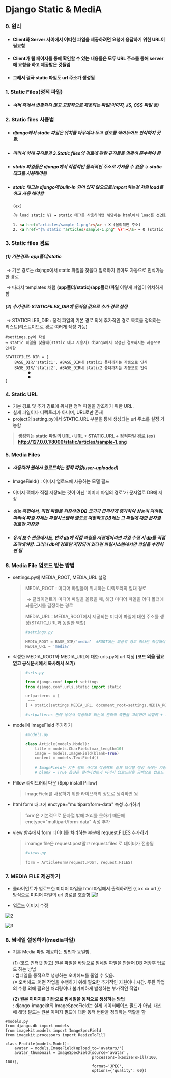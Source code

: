 # Django Static & MediA

### 0. 원리

- #### Client와 Server 사이에서 어떠한 파일을 제공하려면 요청에 응답하기 위한 URL이 필요함

- #### Client가 웹 페이지를 통해 확인할 수 있는 내용들은 모두 URL 주소를 통해 server에 요청을 하고 제공받은 것들임

- #### 그래서 결국 static 파일도 url 주소가 생성됨

  

### 1. Static Files(정적 파일)

- ##### 서버 측에서 변경되지 않고 고정적으로 제공되는 파일(이미지, JS, CSS 파일 등)

  

### 2. Static files 사용법

- ##### django에서 static 파일은 위치를 아무데나 두고 경로를 적어두어도 인식하지 못함.

- ##### 따라서 아래 규칙들과 3.Static files의 경로에 관한 규칙들을 명확히 준수해야 됨

- ##### static 파일들은 django에서 직접적인 물리적인 주소로 가져올 수 없음 → static 태그를 사용해야됨

- ##### static 태그는 django에 built-in 되어 있지 않으므로 import하는것 처럼 load를 하고 사용 해야함

  ```html
  (ex)
  
  {% load static %} → static 태그를 사용하려면 해당하는 html에서 load를 선언한 후에 사용해야 함
  
  1. <a href="articles/sample-1.png"></a> → X (물리적인 주소)
  2. <a href="{% static "articles/sample-1.png" %}"></a> → O (static 태그)
  ```



### 3. Static files 경로

##### 	(1) 기본경로: app폴더/static 

​		→ 기본 경로는 dajngo에서 static 파일을 찾을때 입력하지 않아도 자동으로 인식가능한 경로

​		→ 따라서 templates 처럼 **(app폴더/static)/app폴더/파일** 이렇게 파일이 위치하게 함

##### 	(2) 추가경로: STATICFILES_DIR에 문자열 값으로 추가 경로 설정

​		→  STATICFILES_DIR : 정적 파일의 기본 경로 외에 추가적인 경로 목록을 정의하는 리스트(리스트이므로 경로 여러개 작성 가능)

```
#settings.py에 작성
→ static 파일을 찾을때(static 테그 사용시) django에서 작성된 경로까지는 자동으로 인식함

STATICFILES_DIR = [
	BASE_DIR/'static1', #BASE_DIR내 static1 폴더까지는 자동으로 인식
	BASE_DIR/'static2', #BASE_DIR내 static2 폴더까지는 자동으로 인식
		  ●
		  ●
]
```



### 4. Static URL

- 기본 경로 및 추가 경로에 위치한 정적 파일을 참조하기 위한 URL. 
- 실제 파일이나 디렉토리가 아니며, URL로만 존재
- project의 setting.py에서 STATIC_URL 부분을 통해 생성되는 url 주소를 설정 가능함

> **생성되는 static 파일의 URL : URL + STATIC_URL + 정적파일 경로**
> 	**(ex) http://127.0.0.1:8000/static/articles/sample-1.png** 



### 5. Media Files

- ##### 사용자가 웹에서 업로드하는 정적 파일(user-uploaded)

- ImageField() : 이미지 업로드에 사용하는 모델 필드 

- 이미지 객체가 직접 저장되는 것이 아닌 '이미지 파일의 경로'가 문자열로 DB에 저장

- ##### 성능 측면에서, 직접 파일을 저장하면 DB 크기가 급격하게 증가하여 성능이 저하됨. 따라서 파일 자체는 파일시스템에 별도로 저장하고 DB에는 그 파일에 대한 문자열 경로만 저장함

- ##### 유지 보수 관점에서도, 만약 db에 직접 파일을 저장해버리면 파일 수정 시 db를 직접 조작해야함. 그러나 db에 경로만 저장되어 있다면 파일시스템에서만 파일을 수정하면 됨



### 6. Media File 업로드 받는 방법

- settings.py에 MEDIA_ROOT, MEDIA_URL 설정

  > MEDIA_ROOT : 미디어 파일들이 위치하는 디렉토리의 절대 경로
  >
  > ​				→ 클라이언트가 미디어 파일을 올렸을 때, 해당 미디어 파일을 어디 폴더에 놔둘껀지를 결정하는 경로 
  >
  > MEDIA_URL : MEDIA_ROOT에서 제공되는 미디어 파일에 대한 주소를 생성(STATIC_URL과 동일한 역할)
  >
  > ```python
  > #settings.py
  > 
  > MEDIA_ROOT = BASE_DIR/'media'  #ROOT에는 최상위 경로 하나만 작성해야함, 최상의 경로 내에 추가 경로를 만들고 싶으면 models.py에서 ImageField에 upload_to 속성 사용
  > MEDIA_URL = 'media/'
  > ```
  >
  > 

- 작성한 MEDIA_ROOT와 MEDIA_URL에 대한 urls.py에 url  지정 **(코드 외울 필요 없고 공식문서에서 복사해서 쓰기)**

  > ```python
  > #urls.py
  > 
  > from django.conf import settings
  > from django.conf.urls.static import static
  > 
  > urlpatterns = [
  >  ~~~
  > ] + static(settings.MEDIA_URL, document_root=settings.MEDIA_ROOT)
  > 
  > #urlpatterns 안에 넣어서 작성해도 되는데 관리적 측면을 고려하여 바깥에 + 로 작성하는걸 권장함
  > ```

- model에 ImageField 추가하기

  > ```python
  > #models.py
  > 
  > class Article(models.Model):
  > 	title = models.CharField(max_length=10)
  >     image = models.ImageField(blank=True)
  > 	content = models.TextField()
  >     
  >     # ImageField는 기존 필드 사이에 작성해도 실제 테이블 생성 시에는 가장 우측(뒤)에 추가됨
  >     # blank = True 옵션은 클라이언트가 이미지 업로드란을 공백으로 업로드 해도 괜찮다는 옵션
  > ```

- Pillow 라이브러리 다운 ($pip install Pillow)

  > ImageField를 사용하기 위한 라이브러리 정도로 생각하면 됨

- html form 태그에 enctype="multipart/form-data" 속성 추가하기

  > form은 기본적으로 문자열 밖에 처리를 못하기 때문에 enctype="multipart/form-data" 속성 추가

- view 함수에서 form 데이터를 처리하는 부분에 request.FILES 추가하기

  > imamge file은 request.post말고 request.files 로 데이터가 전송됨
  >
  > ```python
  > #views.py
  > 
  > form = ArticleForm(request.POST, request.FILES)
  > ```
  >

### 7. MEDIA FILE 제공하기

- 클라이언트가 업로드한 미디어 파일을 html 파일에서 출력하려면 {{ xx.xx.url }} 방식으로 미디어 파일의 url 경로를 호출함
![1](https://github.com/JeongJonggil/TIL/assets/139416006/16355ad9-06d9-4e4f-9d27-c03746769850)


- 업로드 이미지 수정

![2](https://github.com/JeongJonggil/TIL/assets/139416006/c1368645-1c7c-424a-8bc1-2d66e288a3d3)

![3](https://github.com/JeongJonggil/TIL/assets/139416006/a5761bcb-c764-4b7b-9a6d-c42639dc0711)
  
  
### 8. 썸네일 설정하기(media파일)
  
- 기본 Media 파일 제공하는 방법과 동일함.  
  
  (1) (코드 인터넷 참고) 원본 파일을 바탕으로 썸네일 파일을 만들어 DB 저장후 업로드 하는 방법  
	:  썸네일을 동적으로 생성하는 오버헤드를 줄일 수 있음.  
  (※ 오버헤드 :어떤 작업을 수행하기 위해 필요한 추가적인 자원이나 시간. 주된 작업의 수행 외에 필요한 처리량이나 불가피하게 발생하는 부가적인 작업)

  **(2) 원본 이미지를 기반으로 썸네일을 동적으로 생성하는 방법**  
  	: django-imagekit의 ImageSpecField는 실제 데이터베이스 필드가 아님. 대신에 해당 필드는 원본 이미지 필드에 대한 동적 변환을 정의하는 역할을 함  
```
#models.py
from django.db import models
from imagekit.models import ImageSpecField
from imagekit.processors import ResizeToFill

class Profile(models.Model):
    avatar = models.ImageField(upload_to='avatars/')
    avatar_thumbnail = ImageSpecField(source='avatar',
                                      processors=[ResizeToFill(100, 100)],
                                      format='JPEG',
                                      options={'quality': 60})
```



